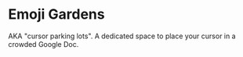 # Emoji Gardens

AKA "cursor parking lots". A dedicated space to place your cursor in a crowded Google Doc.
